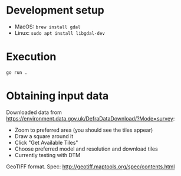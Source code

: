 
# Development setup

* MacOS: `brew install gdal`
* Linux: `sudo apt install libgdal-dev`

# Execution

    go run .

# Obtaining input data

Downloaded data from https://environment.data.gov.uk/DefraDataDownload/?Mode=survey:
* Zoom to preferred area (you should see the tiles appear)
* Draw a square around it
* Click "Get Available Tiles"
* Choose preferred model and resolution and download tiles
* Currently testing with DTM

GeoTIFF format. Spec: http://geotiff.maptools.org/spec/contents.html

